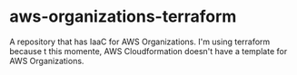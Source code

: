 # aws-organizations-terraform
A repository that has IaaC for AWS Organizations. I'm using terraform because t this momente, AWS Cloudformation doesn't have a template for AWS Organizations.
